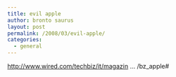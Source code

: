 ```yaml
---
title: evil apple
author: bronto saurus
layout: post
permalink: /2008/03/evil-apple/
categories:
  - general
---
```

<a href="http://www.wired.com/techbiz/it/magazine/16-04/bz_apple#" target="_blank" >http://www.wired.com/techbiz/it/magazin &#8230; /bz_apple#</a>